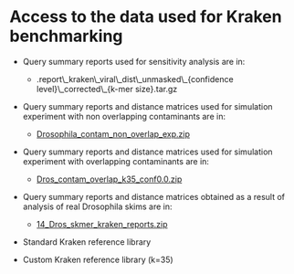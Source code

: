 # Access to the data used for Kraken benchmarking

* Query summary reports used for sensitivity analysis are in:
    - <div class="text-blue mb-2">
      .report\_kraken\_viral\_dist\_unmasked\_{confidence level}\_corrected\_{k-mer size}.tar.gz
      </div>
    

* Query summary reports and distance matrices used for simulation experiment with non overlapping contaminants are in:
    - [Drosophila_contam_non_overlap_exp.zip](https://github.com/noraracht/kraken_raw_data/blob/master/Drosophila_contam_non_overlap_exp.zip)
    

* Query summary reports and distance matrices used for simulation experiment with overlapping contaminants are in:
    - [Dros_contam_overlap_k35_conf0.0.zip](https://github.com/noraracht/kraken_raw_data/blob/master/Dros_contam_overlap_k35_conf0.0.zip)
    

* Query summary reports and distance matrices obtained as a result of analysis of real Drosophila skims are in:
    - [14_Dros_skmer_kraken_reports.zip](https://github.com/noraracht/kraken_raw_data/blob/master/14_Dros_skmer_kraken_reports.zip)
     

* Standard Kraken reference library 

* Custom Kraken reference library (k=35) 
